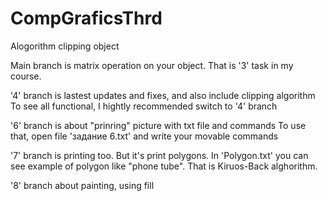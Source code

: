# CompGraficsThrd
Alogorithm clipping object

Main branch is matrix operation on your object. That is '3' task in my course.

'4' branch is lastest updates and fixes, and also include clipping algorithm
To see all functional, I hightly recommended switch to '4' branch

'6' branch is about "prinring" picture with txt file and commands
To use that, open file 'задание 6.txt' and write your movable commands
  
'7' branch is printing too. But it's print polygons. In 'Polygon.txt' you can see example of polygon like "phone tube". That is Kiruos-Back alghorithm.

'8' branch about painting, using fill
